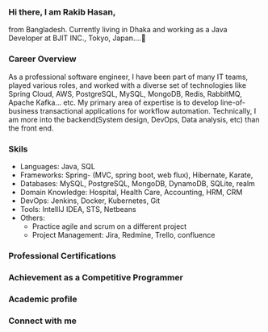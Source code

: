 ### Hi there, I am Rakib Hasan, 
from Bangladesh. Currently living in Dhaka and working as a Java Developer at BJIT INC., Tokyo, Japan....👋

### Career Overview
As a professional software engineer, I have been part of many IT teams, played various roles, and worked with a diverse set of technologies like Spring Cloud, AWS, PostgreSQL, MySQL, MongoDB, Redis, RabbitMQ, Apache Kafka... etc. My primary area of expertise is to develop line-of-business transactional applications for workflow automation. Technically, I am more into the backend(System design, DevOps, Data analysis, etc) than the front end.

### Skils
- Languages:  Java, SQL
- Frameworks: Spring- (MVC, spring boot, web flux), Hibernate, Karate, 
- Databases:  MySQL, PostgreSQL, MongoDB, DynamoDB, SQLite, realm
- Domain Knowledge: Hospital, Health Care, Accounting, HRM, CRM
- DevOps: Jenkins, Docker, Kubernetes, Git
- Tools: IntellIJ IDEA, STS, Netbeans
- Others: 
    * Practice agile and scrum on a different project
    * Project Management: Jira, Redmine, Trello, confluence

### Professional Certifications


### Achievement as a Competitive Programmer

### Academic profile

### Connect with me
